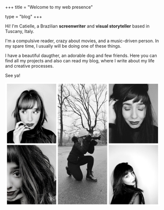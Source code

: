 +++
title = "Welcome to my web presence"

type = "blog"
+++


Hi! I'm Catielle, a Brazilian **screenwriter** and **visual storyteller** based in Tuscany, Italy. 

I'm a compulsive reader, crazy about movies, and a music-driven person. In my spare time, I usually will be doing one of these things.

I have a beautiful daugther, an adorable dog and few friends. Here you can find all my projects and also can read my blog, where I write about my life and creative processes.  

See ya!



![](/img/catiellebio.jpg)
